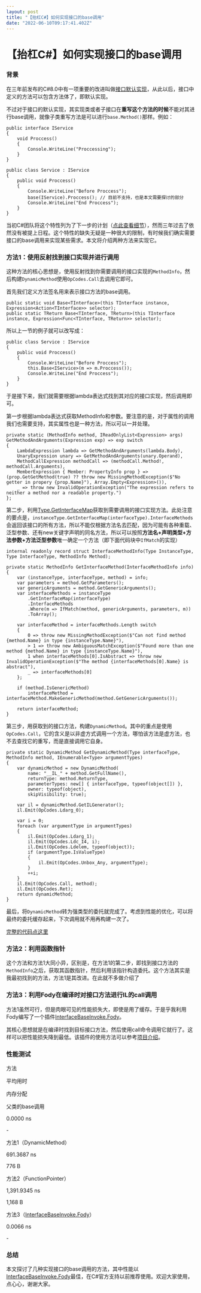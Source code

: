```yaml
---
layout: post
title: "【抬杠C#】如何实现接口的base调用"
date: "2022-06-10T09:17:41.402Z"
---
```

【抬杠C#】如何实现接口的base调用
===================

### 背景

在三年前发布的C#8.0中有一项重要的改进叫做[接口默认实现](https://docs.microsoft.com/en-us/dotnet/csharp/whats-new/tutorials/default-interface-methods-versions)，从此以后，接口中定义的方法可以包含方法体了，即默认实现。

不过对于接口的默认实现，其实现类或者子接口在**重写这个方法的时候**不能对其进行base调用，就像子类重写方法是可以进行`base.Method()`那样。例如：

    public interface IService
    {
        void Proccess()
        {
            Console.WriteLine("Proccessing");
        }
    }
    
    public class Service : IService
    {
        public void Proccess()
        {
            Console.WriteLine("Before Proccess");
            base(IService).Proccess(); // 目前不支持，也是本文需要探讨的部分
            Console.WriteLine("End Proccess");
        }
    }

当初C#团队将这个特性列为了下一步的计划（[点此查看细节](https://github.com/dotnet/csharplang/issues/2337)），然而三年过去了依然没有被提上日程。这个特性的缺失无疑是一种很大的限制，有时候我们确实需要接口的base调用来实现某些需求。本文将介绍两种方法来实现它。

### 方法1：使用反射找到接口实现并进行调用

这种方法的核心思想是，使用反射找到你需要调用的接口实现的`MethodInfo`，然后构建`DynamicMethod`使用`OpCodes.Call`去调用它即可。

首先我们定义方法签名用来表示接口方法的base调用。

    public static void Base<TInterface>(this TInterface instance, Expression<Action<TInterface>> selector);
    public static TReturn Base<TInterface, TReturn>(this TInterface instance, Expression<Func<TInterface, TReturn>> selector);

所以上一节的例子就可以改写成：

    public class Service : IService
    {
        public void Proccess()
        {
            Console.WriteLine("Before Proccess");
            this.Base<IService>(m => m.Proccess());
            Console.WriteLine("End Proccess");
        }
    }

于是接下来，我们就需要根据lambda表达式找到其对应的接口实现，然后调用即可。

第一步根据lambda表达式获取MethodInfo和参数。要注意的是，对于属性的调用我们也需要支持，其实属性也是一种方法，所以可以一并处理。

    private static (MethodInfo method, IReadOnlyList<Expression> args) GetMethodAndArguments(Expression exp) => exp switch
    {
        LambdaExpression lambda => GetMethodAndArguments(lambda.Body),
        UnaryExpression unary => GetMethodAndArguments(unary.Operand),
        MethodCallExpression methodCall => (methodCall.Method!, methodCall.Arguments),
        MemberExpression { Member: PropertyInfo prop } => (prop.GetGetMethod(true) ?? throw new MissingMethodException($"No getter in propery {prop.Name}"), Array.Empty<Expression>()),
        _ => throw new InvalidOperationException("The expression refers to neither a method nor a readable property.")
    };

第二步，利用[Type.GetInterfaceMap](https://docs.microsoft.com/en-us/dotnet/api/system.type.getinterfacemap?view=net-6.0)获取到需要调用的接口实现方法。此处注意的要点是，`instanceType.GetInterfaceMap(interfaceType).InterfaceMethods` 会返回该接口的所有方法，所以不能仅根据方法名去匹配，因为可能有各种重载、泛型参数、还有new关键字声明的同名方法，所以可以按照**方法名+声明类型+方法参数+方法泛型参数**唯一确定一个方法（即下面代码块中`IfMatch`的实现）

    internal readonly record struct InterfaceMethodInfo(Type InstanceType, Type InterfaceType, MethodInfo Method);
    
    private static MethodInfo GetInterfaceMethod(InterfaceMethodInfo info)
    {
        var (instanceType, interfaceType, method) = info;
        var parameters = method.GetParameters();
        var genericArguments = method.GetGenericArguments();
        var interfaceMethods = instanceType
            .GetInterfaceMap(interfaceType)
            .InterfaceMethods
            .Where(m => IfMatch(method, genericArguments, parameters, m))
            .ToArray();
    
        var interfaceMethod = interfaceMethods.Length switch
        {
            0 => throw new MissingMethodException($"Can not find method {method.Name} in type {instanceType.Name}"),
            > 1 => throw new AmbiguousMatchException($"Found more than one method {method.Name} in type {instanceType.Name}"),
            1 when interfaceMethods[0].IsAbstract => throw new InvalidOperationException($"The method {interfaceMethods[0].Name} is abstract"),
            _ => interfaceMethods[0]
        };
    
        if (method.IsGenericMethod)
            interfaceMethod = interfaceMethod.MakeGenericMethod(method.GetGenericArguments());
    
        return interfaceMethod;
    }

第三步，用获取到的接口方法，构建`DynamicMethod`。其中的重点是使用`OpCodes.Call`，它的含义是以非虚方式调用一个方法，哪怕该方法是虚方法，也不去查找它的重写，而是直接调用它自身。

    private static DynamicMethod GetDynamicMethod(Type interfaceType, MethodInfo method, IEnumerable<Type> argumentTypes)
    {
        var dynamicMethod = new DynamicMethod(
            name: "__IL_" + method.GetFullName(),
            returnType: method.ReturnType,
            parameterTypes: new[] { interfaceType, typeof(object[]) },
            owner: typeof(object),
            skipVisibility: true);
    
        var il = dynamicMethod.GetILGenerator();
        il.Emit(OpCodes.Ldarg_0);
    
        var i = 0;
        foreach (var argumentType in argumentTypes)
        {
            il.Emit(OpCodes.Ldarg_1);
            il.Emit(OpCodes.Ldc_I4, i);
            il.Emit(OpCodes.Ldelem, typeof(object));
            if (argumentType.IsValueType)
            {
                il.Emit(OpCodes.Unbox_Any, argumentType);
            }
            ++i;
        }
        il.Emit(OpCodes.Call, method);
        il.Emit(OpCodes.Ret);
        return dynamicMethod;
    }

最后，将`DynamicMethod`转为强类型的委托就完成了。考虑到性能的优化，可以将最终的委托缓存起来，下次调用就不用再构建一次了。

[完整的代码点这里](https://gist.github.com/huoshan12345/c42de446a23aa9a17fb6abf905479f25) 

### 方法2：利用函数指针

这个方法和方法1大同小异，区别是，在方法1的第二步，即找到接口方法的`MethodInfo`之后，获取其函数指针，然后利用该指针构造委托。这个方法其实是我最初找到的方法，方法1是其改进。在此就不多做介绍了

### 方法3：利用Fody在编译时对接口方法进行IL的call调用

方法1虽然可行，但是肉眼可见的性能损失大，即使是用了缓存。于是乎我利用Fody编写了一个插件[InterfaceBaseInvoke.Fody](https://github.com/huoshan12345/InterfaceBaseInvoke.Fody)。

其核心思想就是在编译时找到目标接口方法，然后使用call命令调用它就行了。这样可以把性能损失降到最低。该插件的使用方法可以参考[项目介绍](https://github.com/huoshan12345/InterfaceBaseInvoke.Fody#examples)。

### 性能测试

方法

平均用时

内存分配

父类的base调用

0.0000 ns

\-

方法1（DynamicMethod）

691.3687 ns

776 B

方法2（FunctionPointer）

1,391.9345 ns

1,168 B

方法3（[InterfaceBaseInvoke.Fody](https://github.com/huoshan12345/InterfaceBaseInvoke.Fody)）

0.0066 ns

\-

### 总结

本文探讨了几种实现接口的base调用的方法，其中性能以[InterfaceBaseInvoke.Fody](https://github.com/huoshan12345/InterfaceBaseInvoke.Fody)最佳，在C#官方支持以前推荐使用。欢迎大家使用，点心心，谢谢大家。